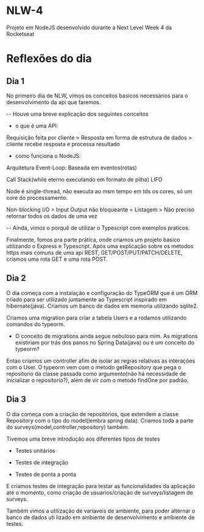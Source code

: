 # NLW-4
Projeto em NodeJS desenvolvido durante a Next Level Week 4 da Rocketseat


# Reflexões do dia

## Dia 1

No primeiro dia de NLW, vimos os conceitos basicos necessários para o desenvolvimento da api que faremos. 

-- Houve uma breve explicação dos seguintes conceitos

* o que é uma API:


Requisição feita por cliente > Resposta em forma de estrutura de dados > cliente recebe resposta e processa resultado


* como funciona o NodeJS:


Arquitetura Event-Loop: Baseada em eventos(rotas)

Call Stack(while eterno executando em formato de pilha) LIFO

Node é single-thread, não executa ao msm tempo em tds os cores, só um core do processamento.

Non-blocking I/O = Input Output não bloqueante = Listagem > Não preciso retornar todos os dados de uma vez



-- Ainda, vimos o porquê de utilizar o Typescript com exemplos praticos.

Finalmente, fomos pra parte prática, onde criamos um projeto basico utilizando o Express e Typescript. Após uma explicação sobre os metodos https mais comuns de uma api REST, 
GET/POST/PUT/PATCH/DELETE, criamos uma rota GET e uma rota POST.

## Dia 2

O dia começa com a instalação e configuração do TypeORM que é um ORM criado para ser utilizado juntamente ao Typescript inspirado em hibernate(java). Criamos um banco de dados
em memoria utilizando sqlite2.

Criamos uma migration para criar a tabela Users e a rodamos utilizando comandos do typeorm.

*  O conceito de migrations ainda segue nebuloso para mim. As migrations existiriam por trás dos panos no Spring Data(java) ou é um conceito do typeorm?

Entao criamos um controller afim de isolar as regras relativas as interações com o User. O typeorm vem com o metodo getRepository que pega o repositorio da classe passada como argumento(não há necessidade de inicializar o repositorio?), além de vir com o metodo findOne
por padrão.

## Dia 3

O dia começa com a criação de repositórios, que extendem a classe Repository com o tipo
do model(lembra spring data). Criamos toda a parte do surveys(model,controller,repository) também.

Tivemos uma breve introdução aos diferentes tipos de testes

* Testes unitários

* Testes de integração

* Testes de ponta a ponta

E criamos testes de integração para testar as funcionalidades da aplicação até o momento,
como criação de usuarios/criação de surveys/listagem de surveys.

Também vimos a utilização de variaveis de ambiente, para poder alternar o banco de dados uti
lizado em ambiente de desenvolvimento e ambiente de testes.


